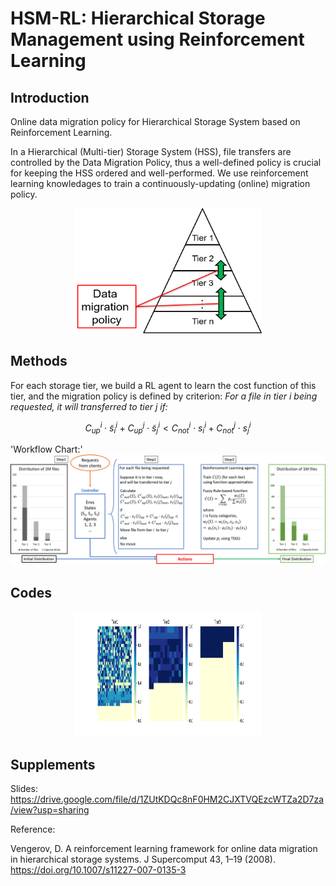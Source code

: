 # HSM-RL: Hierarchical Storage Management using Reinforcement Learning

## Introduction

Online data migration policy for Hierarchical Storage System based on Reinforcement Learning. 

In a Hierarchical (Multi-tier) Storage System (HSS), file transfers are controlled by the Data Migration Policy, thus a well-defined policy is crucial for keeping the HSS ordered and well-performed. We use reinforcement learning knowledages to train a continuously-updating (online) migration policy.

<div  align="center">
<img src="https://github.com/JSFRi/HSM-RL/blob/main/HSS.png" width = "300" height = "200" alt="HSS" />
</div>

## Methods

For each storage tier, we build a RL agent to learn the cost function of this tier, and the migration policy is defined by criterion: *For a file in tier i being requested, it will transferred to tier j if:*

$$C_{up}^i\cdot\tilde{s}_i^i+C_{up}^j\cdot\tilde{s}_j^i < C_{not}^i\cdot s_i^i+C_{not}^j\cdot {s}_j^i$$


'Workflow Chart:'
![image](https://github.com/JSFRi/HSM-RL/blob/main/Flow_Chart.png)

## Codes

<div  align="center">
<img src="https://github.com/JSFRi/HSM-RL/blob/main/heatmap_160.png" width = "300" height = "200" alt="HSS" />
</div>

## Supplements
Slides: https://drive.google.com/file/d/1ZUtKDQc8nF0HM2CJXTVQEzcWTZa2D7za/view?usp=sharing

Reference:

Vengerov, D. A reinforcement learning framework for online data migration in hierarchical storage systems. J Supercomput 43, 1–19 (2008). https://doi.org/10.1007/s11227-007-0135-3
